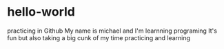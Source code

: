 # hello-world
practicing in Github
My name is michael and I'm learnning programing 
It's fun but also taking a big cunk of my time practicing and learning

